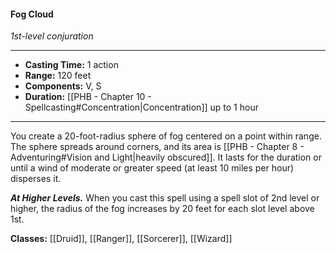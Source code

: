 #### Fog Cloud
*1st-level conjuration*
___
- **Casting Time:** 1 action
- **Range:** 120 feet
- **Components:** V, S
- **Duration:** [[PHB - Chapter 10 - Spellcasting#Concentration|Concentration]] up to 1 hour
---
You create a 20-foot-radius sphere of fog centered on a point within range. The sphere spreads around corners, and its area is [[PHB - Chapter 8 - Adventuring#Vision and Light|heavily obscured]]. It lasts for the duration or until a wind of moderate or greater speed (at least 10 miles per hour) disperses it.

***At Higher Levels.*** When you cast this spell using a spell slot of 2nd level or higher, the radius of the fog increases by 20 feet for each slot level above 1st.

**Classes:** [[Druid]], [[Ranger]], [[Sorcerer]], [[Wizard]]